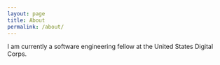 ```yaml
---
layout: page
title: About
permalink: /about/
---
```


I am currently a software engineering fellow at the United States Digital Corps. 